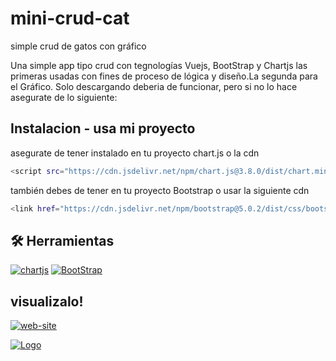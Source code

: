 # mini-crud-cat
simple crud de gatos con gráfico

Una simple app tipo crud con tegnologías Vuejs, BootStrap y Chartjs
las primeras usadas con fines de proceso de lógica y diseño.La segunda para el Gráfico.
Solo descargando deberia de funcionar, pero si no lo hace asegurate de lo siguiente:


## Instalacion - usa mi proyecto 

asegurate de tener instalado en tu proyecto chart.js o la cdn

```bash
<script src="https://cdn.jsdelivr.net/npm/chart.js@3.8.0/dist/chart.min.js" ></script>  
```
también debes de tener en tu proyecto Bootstrap o usar la siguiente cdn
```bash 
<link href="https://cdn.jsdelivr.net/npm/bootstrap@5.0.2/dist/css/bootstrap.min.css" rel="stylesheet" integrity="sha384-EVSTQN3/azprG1Anm3QDgpJLIm9Nao0Yz1ztcQTwFspd3yD65VohhpuuCOmLASjC" crossorigin="anonymous">
```
    
## 🛠 Herramientas
[![chartjs](https://img.shields.io/badge/Chartjs-FE777B?style=for-the-badge&logo=chart.js&logoColor=white)](https://www.chartjs.org/docs/latest/)
[![BootStrap](https://img.shields.io/badge/BootStrap-7952B3?style=for-the-badge&logo=bootstrap&logoColor=white)](https://getbootstrap.com/)


## visualizalo!

[![web-site](https://img.shields.io/badge/ver-sitio_web-pink?style=for-the-badge&logo=github&logoColor=white)](https://alicenon.github.io/mini-crud-cat/)



[![Logo](https://alicenon.github.io/portafolio/assets/img/portfolio/crud-cat-1.png)](https://alicenon.github.io/mini-crud-cat/)
